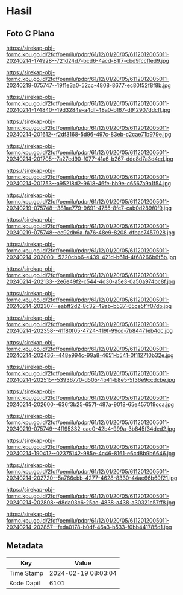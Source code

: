 # Hasil

## Foto C Plano

https://sirekap-obj-formc.kpu.go.id/2fdf/pemilu/pdpr/61/12/01/20/05/6112012005011-20240214-174928--721d24d7-bcd6-4acd-81f7-cbd9fccffed9.jpg

https://sirekap-obj-formc.kpu.go.id/2fdf/pemilu/pdpr/61/12/01/20/05/6112012005011-20240219-075747--19f1e3a0-52cc-4808-8677-ec80f52f8f8b.jpg

https://sirekap-obj-formc.kpu.go.id/2fdf/pemilu/pdpr/61/12/01/20/05/6112012005011-20240214-174840--19d3284e-a4df-48a0-b167-d912907ddcff.jpg

https://sirekap-obj-formc.kpu.go.id/2fdf/pemilu/pdpr/61/12/01/20/05/6112012005011-20240214-201612--f2df3168-5d96-497c-83eb-c2cae71b979e.jpg

https://sirekap-obj-formc.kpu.go.id/2fdf/pemilu/pdpr/61/12/01/20/05/6112012005011-20240214-201705--7a27ed90-f077-41a6-b267-ddc8d7a3d4cd.jpg

https://sirekap-obj-formc.kpu.go.id/2fdf/pemilu/pdpr/61/12/01/20/05/6112012005011-20240214-201753--a95218d2-9618-46fe-bb9e-c6567a9a1f54.jpg

https://sirekap-obj-formc.kpu.go.id/2fdf/pemilu/pdpr/61/12/01/20/05/6112012005011-20240219-075748--381ae779-9691-4755-8fc7-cab0d289f0f9.jpg

https://sirekap-obj-formc.kpu.go.id/2fdf/pemilu/pdpr/61/12/01/20/05/6112012005011-20240219-075748--ee92db6a-fa76-48e9-8208-dfbac7457928.jpg

https://sirekap-obj-formc.kpu.go.id/2fdf/pemilu/pdpr/61/12/01/20/05/6112012005011-20240214-202000--5220cbb6-e439-421d-b61d-4f68266b6f5b.jpg

https://sirekap-obj-formc.kpu.go.id/2fdf/pemilu/pdpr/61/12/01/20/05/6112012005011-20240214-202133--2e6e49f2-c544-4d30-a5e3-0a50a974bc8f.jpg

https://sirekap-obj-formc.kpu.go.id/2fdf/pemilu/pdpr/61/12/01/20/05/6112012005011-20240214-202307--eabff2d2-8c32-49ab-b537-65ce5f1f07db.jpg

https://sirekap-obj-formc.kpu.go.id/2fdf/pemilu/pdpr/61/12/01/20/05/6112012005011-20240214-202358--41f80f05-4724-419f-99cd-7b84471eb4dc.jpg

https://sirekap-obj-formc.kpu.go.id/2fdf/pemilu/pdpr/61/12/01/20/05/6112012005011-20240214-202436--448e994c-99a8-4651-b541-0f112710b32e.jpg

https://sirekap-obj-formc.kpu.go.id/2fdf/pemilu/pdpr/61/12/01/20/05/6112012005011-20240214-202515--53936770-d505-4b41-b8e5-5f36e9ccdcbe.jpg

https://sirekap-obj-formc.kpu.go.id/2fdf/pemilu/pdpr/61/12/01/20/05/6112012005011-20240214-202600--636f3b25-657f-487a-9018-65e457019cca.jpg

https://sirekap-obj-formc.kpu.go.id/2fdf/pemilu/pdpr/61/12/01/20/05/6112012005011-20240219-075749--4ff95332-cac0-42b4-999a-3b845f34ded2.jpg

https://sirekap-obj-formc.kpu.go.id/2fdf/pemilu/pdpr/61/12/01/20/05/6112012005011-20240214-190412--02375142-985e-4c46-8161-e6cd8b9b6646.jpg

https://sirekap-obj-formc.kpu.go.id/2fdf/pemilu/pdpr/61/12/01/20/05/6112012005011-20240214-202720--5a766ebb-4277-4628-8330-44ae66b69f21.jpg

https://sirekap-obj-formc.kpu.go.id/2fdf/pemilu/pdpr/61/12/01/20/05/6112012005011-20240214-202808--d8da03c6-25ac-4838-a438-a30321c57ff8.jpg

https://sirekap-obj-formc.kpu.go.id/2fdf/pemilu/pdpr/61/12/01/20/05/6112012005011-20240214-202857--feda0178-b0df-46a3-b533-f0bb441785d1.jpg


## Metadata

| Key        | Value               |
| ---------- | ------------------- |
| Time Stamp | 2024-02-19 08:03:04 |
| Kode Dapil | 6101                |



